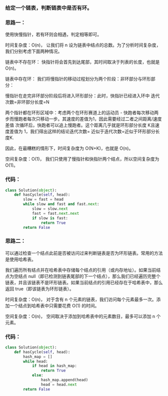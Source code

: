 ### 给定一个链表，判断链表中是否有环。

### 思路一：
使用快慢指针，若有环则会相遇，判定相等即可。

时间复杂度：O(n)， 让我们将 n 设为链表中结点的总数。为了分析时间复杂度，我们分别考虑下面两种情况。

链表中不存在环：
快指针将会首先到达尾部，其时间取决于列表的长度，也就是 O(n)。

链表中存在环：
我们将慢指针的移动过程划分为两个阶段：非环部分与环形部分：

慢指针在走完非环部分阶段后将进入环形部分：此时，快指针已经进入环中 迭代次数=非环部分长度=N

两个指针都在环形区域中：考虑两个在环形赛道上的运动员 - 快跑者每次移动两步而慢跑者每次只移动一步。其速度的差值为1，因此需要经过二者之间距离/速度差值
次循环后，快跑者可以追上慢跑者。这个距离几乎就是环形部分长度 K且速度差值为 1，我们得出这样的结论迭代次数= 近似于迭代次数=近似于环形部分长度K.

因此，在最糟糕的情形下，时间复杂度为 O(N+K)，也就是 O(n)。

空间复杂度：O(1)， 我们只使用了慢指针和快指针两个结点，所以空间复杂度为 O(1)。

### 代码：
```py
class Solution(object):
    def hasCycle(self, head):
        slow = fast = head
        while slow and fast and fast.next:
            slow = slow.next
            fast = fast.next.next
            if slow is fast:
                return True
        return False
```
### 思路二：
可以通过检查一个结点此前是否被访问过来判断链表是否为环形链表。常用的方法是使用哈希表。

我们遍历所有结点并在哈希表中存储每个结点的引用（或内存地址）。如果当前结点为空结点 null（即已检测到链表尾部的下一个结点），那么我们已经遍历完整个链表，并且该链表不是环形链表。如果当前结点的引用已经存在于哈希表中，那么返回 true（即该链表为环形链表）。

时间复杂度：O(n)， 对于含有 n 个元素的链表，我们访问每个元素最多一次。添加一个结点到哈希表中只需要花费 O(1) 的时间。

空间复杂度：O(n)， 空间取决于添加到哈希表中的元素数目，最多可以添加 n 个元素。 

### 代码：
```py
class Solution(object):
    def hasCycle(self, head):
        hash_map = []
        while head:
            if head in hash_map:
                return True
            else:
                hash_map.append(head)
                head = head.next
        return False
```
